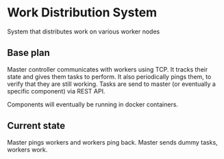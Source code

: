 # Work Distribution System
System that distributes work on various worker nodes

## Base plan
Master controller communicates with workers using TCP. It tracks their state and gives them tasks to perform. It also periodically pings them, to verify that they are still working.
Tasks are send to master (or eventually a specific component) via REST API. 

Components will eventually be running in docker containers.

## Current state
Master pings workers and workers ping back. Master sends dummy tasks, workers work.
